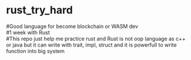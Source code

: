 # rust_try_hard

#Good language for become blockchain or WASM dev\
#1 week with Rust\
#This repo just help me practice rust and Rust is not oop language as c++ or java but it can write with trait, impl, struct and it is powerfull to write function into big system

